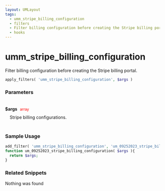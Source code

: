 ```yaml
---
layout: UMLayout
tags: 
  - umm_stripe_billing_configuration
  - filters
  - Filter billing configuration before creating the Stripe billing portal.
  - hooks
---
```

# umm\_stripe\_billing\_configuration
Filter billing configuration before creating the Stripe billing portal.
``` php
apply_filters( 'umm_stripe_billing_configuration', $args )
```
<div class='hook-sep'></div>

### Parameters

<div style='padding: 20px 0px 10px;'>
<strong>$args</strong> <span style='color:red;font-size:12px;padding: 0px 5px 0px 5px' >array</span>
<div style="margin-left:10px;padding: 10px 5px">Stripe billing configurations.</div>
</div>
<div class='hook-sep'></div>



### Sample Usage

``` php
add_filter( 'umm_stripe_billing_configuration', 'um_09252023_stripe_billing_configuration ', 10, 1 )
function um_09252023_stripe_billing_configuration( $args ){
  return $args;
}
```
<div class='hook-sep'></div>



### Related Snippets

Nothing was found


